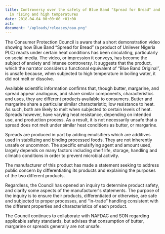 ```yaml
---
title: Controversy over the safety of Blue Band "Spread for Bread" and solubility
  in rising and high temperatures
date: 2018-04-04 00:00:00 +01:00
act: 
document: "/uploads/releases/oau.png"
---
```


The Consumer Protection Council is aware that a short demonstration video showing how Blue Band “Spread for Bread” (a product of Unilever Nigeria PLC) reacts under certain heat conditions has been circulating, particularly on social media. The video, or impression it conveys, has become the subject of anxiety and intense controversy. It suggests that the product, which the narrator considers a functional equivalent of “Blue Band Original”, is unsafe because, when subjected to high temperature in boiling water, it did not melt or dissolve.

Available scientific information confirms that, though butter, margarine, and spread appear analogous, and share similar components, characteristics and uses, they are different products available to consumers. Butter and margarine share a particular similar characteristic; low resistance to heat. As such, both are likely to melt when subjected to certain levels of heat. Spreads however, have varying heat resistance, depending on intended use, and production process. As a result, it is not necessarily unsafe that a spread does not melt under similar heat conditions as butter, or margarine.

Spreads are produced in part by adding emulsifiers which are additives used in stabilizing and binding processed foods. They are not inherently unsafe or uncommon. The specific emulsifying agent and amount used, largely depends on many factors including shelf life, storage, handling and climatic conditions in order to prevent microbial activity. 

The manufacturer of this product has made a statement seeking to address public concern by differentiating its products and explaining the purposes of the two different products.

Regardless, the Council has opened an inquiry to determine product safety, and clarify some aspects of the manufacturer's statements. The purpose of the inquiry is to ensure their products, differentiated or otherwise, are safe and subjected to proper processes, and “in-trade” handling consistent with the different properties and characteristics of each product.

The Council continues to collaborate with NAFDAC and SON regarding applicable safety standards, but advises that consumption of butter, margarine or spreads generally are not unsafe.